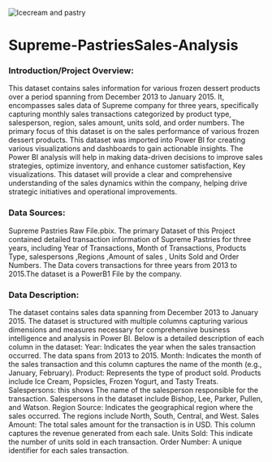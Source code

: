 ![]()![Icecream and pastry](https://github.com/user-attachments/assets/81648f52-121b-48c8-a7a5-718893a27acf)

# Supreme-PastriesSales-Analysis
### Introduction/Project Overview:
This dataset contains sales information for various frozen dessert products over a period spanning from December 2013 to January 2015. It, encompasses sales data of Supreme company for three years, specifically capturing monthly sales transactions categorized by product type, salesperson, region, sales amount, units sold, and order numbers. The primary focus of this dataset is on the sales performance of various frozen dessert products. This dataset was imported into Power BI for creating various visualizations and dashboards to gain actionable insights. The Power BI analysis will help in making data-driven decisions to improve sales strategies, optimize inventory, and enhance customer satisfaction, Key visualizations. This dataset will provide a clear and comprehensive understanding of the sales dynamics within the company, helping drive strategic initiatives and operational improvements.

### Data Sources:
Supreme Pastries Raw File.pbix. The primary  Dataset of this Project contained detailed transaction information of Supreme Pastries for three years, including Year of Transactions, Month of Transactions, Products Type, salespersons ,Regions ,Amount of sales , Units Sold and Order Numbers. The Data covers transactions for three years from 2013 to 2015.The dataset is a PowerB1 File by the company.

### Data Description:
The dataset contains sales data spanning from December 2013 to January 2015. The dataset is structured with multiple columns capturing various dimensions and measures necessary for comprehensive business intelligence and analysis in Power BI. Below is a detailed description of each column in the dataset: Year:  Indicates the year when the sales transaction occurred. The data spans from 2013 to 2015. Month:  Indicates the month of the sales transaction and this column captures the name of the month (e.g., January, February). Product: 
Represents the type of product sold. Products include Ice Cream, Popsicles, Frozen Yogurt, and Tasty Treats. Salespersons: this shows The name of the salesperson responsible for the transaction. Salespersons in the dataset include Bishop, Lee, Parker, Pullen, and Watson. Region Source: Indicates the geographical region where the sales occurred. The regions include North, South, Central, and West. Sales Amount:  The total sales amount for the transaction is in USD. This column captures the revenue generated from each sale. Units Sold: This indicate
the number of units sold in each transaction. Order Number: A unique identifier for each sales transaction.




